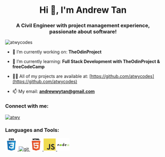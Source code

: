 <h1 align="center">Hi 👋, I'm Andrew Tan</h1>
<h3 align="center">A Civil Engineer with project management experience, passionate about software!</h3>

<p align="left"> <img src="https://komarev.com/ghpvc/?username=atwycodes&label=Profile%20views&color=077eed&style=flat-square" alt="atwycodes" /> </p>

- 🔭 I’m currently working on: **TheOdinProject**

- 🌱 I’m currently learning: **Full Stack Development with TheOdinProject & freeCodeCamp**

- 👨‍💻 All of my projects are available at: [https://github.com/atwycodes](https://github.com/atwycodes)

- 📫 My email: **andrewwytan@gmail.com**

<h3 align="left">Connect with me:</h3>
<p align="left">
<a href="https://linkedin.com/in/atwy" target="blank"><img align="center" src="https://raw.githubusercontent.com/rahuldkjain/github-profile-readme-generator/master/src/images/icons/Social/linked-in-alt.svg" alt="atwy" height="30" width="40" /></a>
</p>

<h3 align="left">Languages and Tools:</h3>
<p align="left"> <a href="https://www.w3schools.com/css/" target="_blank" rel="noreferrer"> <img src="https://raw.githubusercontent.com/devicons/devicon/master/icons/css3/css3-original-wordmark.svg" alt="css3" width="40" height="40"/> </a> <a href="https://git-scm.com/" target="_blank" rel="noreferrer"> <img src="https://www.vectorlogo.zone/logos/git-scm/git-scm-icon.svg" alt="git" width="40" height="40"/> </a> <a href="https://www.w3.org/html/" target="_blank" rel="noreferrer"> <img src="https://raw.githubusercontent.com/devicons/devicon/master/icons/html5/html5-original-wordmark.svg" alt="html5" width="40" height="40"/> </a> <a href="https://developer.mozilla.org/en-US/docs/Web/JavaScript" target="_blank" rel="noreferrer"> <img src="https://raw.githubusercontent.com/devicons/devicon/master/icons/javascript/javascript-original.svg" alt="javascript" width="40" height="40"/> </a> <a href="https://nodejs.org" target="_blank" rel="noreferrer"> <img src="https://raw.githubusercontent.com/devicons/devicon/master/icons/nodejs/nodejs-original-wordmark.svg" alt="nodejs" width="40" height="40"/> </a> </p>
